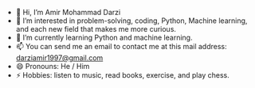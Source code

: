 - 👋 Hi, I’m Amir Mohammad Darzi
- 👀 I’m interested in problem-solving, coding, Python, Machine learning, and each new field that makes me more curious.
- 🌱 I’m currently learning Python and machine learning.
- 📫 You can send me an email to contact me at this mail address: darziamir1997@gmail.com
- 😄 Pronouns: He / Him
- ⚡ Hobbies: listen to music, read books, exercise, and play chess.

<!---
AmirmhmdDarzi98/AmirmhmdDarzi98 is a ✨ special ✨ repository because its `README.md` (this file) appears on your GitHub profile.
You can click the Preview link to take a look at your changes.
--->
<!--- 💞️ I’m looking to collaborate on ...
-  

--->
